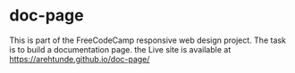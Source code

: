 # doc-page
This is part of the FreeCodeCamp responsive web design project.
The task is to build a documentation page.
the Live site is available at https://arehtunde.github.io/doc-page/
